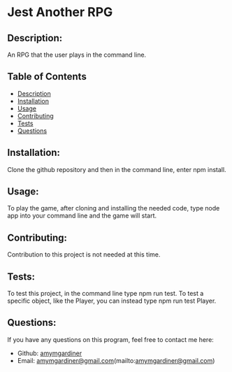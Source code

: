 # Jest Another RPG

## Description:

An RPG that the user plays in the command line.

## Table of Contents

- [Description](#description)
- [Installation](#installation)
- [Usage](#usage)
- [Contributing](#contributing)
- [Tests](#tests)
- [Questions](#questions)

## Installation:

Clone the github repository and then in the command line, enter npm install.

## Usage:

To play the game, after cloning and installing the needed code, type node app into your command line and the game will start.

## Contributing:

Contribution to this project is not needed at this time.

## Tests:

To test this project, in the command line type npm run test. To test a specific object, like the Player, you can instead type npm run test Player.

## Questions:

If you have any questions on this program, feel free to contact me here:

- Github: [amymgardiner](https://github.com/amymgardiner)
- Email: amymgardiner@gmail.com(mailto:amymgardiner@gmail.com)

